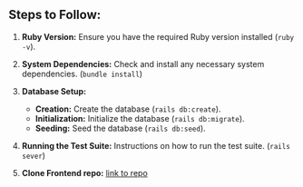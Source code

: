 ## Steps to Follow:

1. **Ruby Version:** Ensure you have the required Ruby version installed (`ruby -v`).
   
2. **System Dependencies:** Check and install any necessary system dependencies. (`bundle install`)

3. **Database Setup:**
   - **Creation:** Create the database (`rails db:create`).
   - **Initialization:** Initialize the database (`rails db:migrate`).
   - **Seeding:** Seed the database (`rails db:seed`).

4. **Running the Test Suite:** Instructions on how to run the test suite. (`rails sever`)

5. **Clone Frontend repo:** [link to repo](https://github.com/Rafaelmaldo/comic_library)
